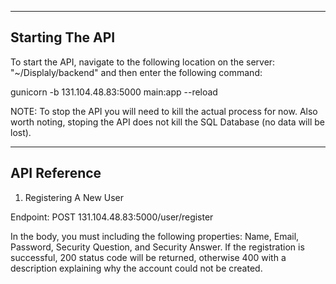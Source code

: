 -----------------
Starting The API
----------------

To start the API, navigate to the following location on the server: "~/Displaly/backend" and then enter the following command:

gunicorn -b 131.104.48.83:5000 main:app --reload

NOTE: To stop the API you will need to kill the actual process for now. Also worth noting, stoping the API does not kill the SQL Database (no data will be lost).

-------------
API Reference
-------------

1. Registering A New User

Endpoint: POST 131.104.48.83:5000/user/register

In the body, you must including the following properties: Name, Email, Password, Security Question, and Security Answer.
If the registration is successful, 200 status code will be returned, otherwise 400 with a description explaining why the account could not be created.
